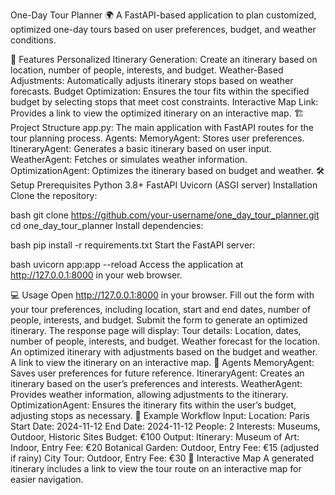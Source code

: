 One-Day Tour Planner 🌍
A FastAPI-based application to plan customized, optimized one-day tours based on user preferences, budget, and weather conditions.

🚀 Features
Personalized Itinerary Generation: Create an itinerary based on location, number of people, interests, and budget.
Weather-Based Adjustments: Automatically adjusts itinerary stops based on weather forecasts.
Budget Optimization: Ensures the tour fits within the specified budget by selecting stops that meet cost constraints.
Interactive Map Link: Provides a link to view the optimized itinerary on an interactive map.
🏗️ Project Structure
app.py: The main application with FastAPI routes for the tour planning process.
Agents:
MemoryAgent: Stores user preferences.
ItineraryAgent: Generates a basic itinerary based on user input.
WeatherAgent: Fetches or simulates weather information.
OptimizationAgent: Optimizes the itinerary based on budget and weather.
🛠️ Setup
Prerequisites
Python 3.8+
FastAPI
Uvicorn (ASGI server)
Installation
Clone the repository:

bash
git clone https://github.com/your-username/one_day_tour_planner.git
cd one_day_tour_planner
Install dependencies:

bash
pip install -r requirements.txt
Start the FastAPI server:

bash
uvicorn app:app --reload
Access the application at http://127.0.0.1:8000 in your web browser.

💻 Usage
Open http://127.0.0.1:8000 in your browser.
Fill out the form with your tour preferences, including location, start and end dates, number of people, interests, and budget.
Submit the form to generate an optimized itinerary.
The response page will display:
Tour details: Location, dates, number of people, interests, and budget.
Weather forecast for the location.
An optimized itinerary with adjustments based on the budget and weather.
A link to view the itinerary on an interactive map.
🧩 Agents
MemoryAgent: Saves user preferences for future reference.
ItineraryAgent: Creates an itinerary based on the user’s preferences and interests.
WeatherAgent: Provides weather information, allowing adjustments to the itinerary.
OptimizationAgent: Ensures the itinerary fits within the user’s budget, adjusting stops as necessary.
📄 Example Workflow
Input:
Location: Paris
Start Date: 2024-11-12
End Date: 2024-11-12
People: 2
Interests: Museums, Outdoor, Historic Sites
Budget: €100
Output:
Itinerary:
Museum of Art: Indoor, Entry Fee: €20
Botanical Garden: Outdoor, Entry Fee: €15 (adjusted if rainy)
City Tour: Outdoor, Entry Fee: €30
🔗 Interactive Map
A generated itinerary includes a link to view the tour route on an interactive map for easier navigation.
